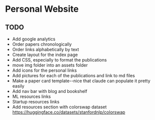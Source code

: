 # Personal Website

## TODO
- Add google analytics
- Order papers chronologically
- Order links alphabetically by text
- Create layout for the index page
- Add CSS, especially to format the publications
- move img folder into an assets folder
- Add icons for the personal links
- Add pictures for each of the publications and link to md files
- Make a paper card template--nice that claude can populate it pretty easily
- Add nav bar with blog and bookshelf
- ML resources links
- Startup resources links
- Add resources section with colorswap dataset https://huggingface.co/datasets/stanfordnlp/colorswap
